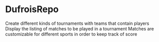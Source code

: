 # DufroisRepo
Create different kinds of tournaments with teams that contain players
Display the listing of matches to be played in a tournament
Matches are customizable for different sports in order to keep track of score
